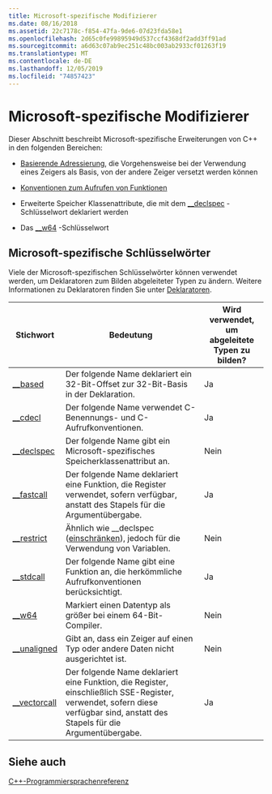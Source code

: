 ```yaml
---
title: Microsoft-spezifische Modifizierer
ms.date: 08/16/2018
ms.assetid: 22c7178c-f854-47fa-9de6-07d23fda58e1
ms.openlocfilehash: 2d65c0fe99895949d537ccf4368df2add3ff91ad
ms.sourcegitcommit: a6d63c07ab9ec251c48bc003ab2933cf01263f19
ms.translationtype: MT
ms.contentlocale: de-DE
ms.lasthandoff: 12/05/2019
ms.locfileid: "74857423"
---
```

# <a name="microsoft-specific-modifiers"></a>Microsoft-spezifische Modifizierer

Dieser Abschnitt beschreibt Microsoft-spezifische Erweiterungen von C++ in den folgenden Bereichen:

- [Basierende Adressierung](based-addressing.md), die Vorgehensweise bei der Verwendung eines Zeigers als Basis, von der andere Zeiger versetzt werden können

- [Konventionen zum Aufrufen von Funktionen](calling-conventions.md)

- Erweiterte Speicher Klassenattribute, die mit dem [__declspec](declspec.md) -Schlüsselwort deklariert werden

- Das [__w64](w64.md) -Schlüsselwort

## <a name="microsoft-specific-keywords"></a>Microsoft-spezifische Schlüsselwörter

Viele der Microsoft-spezifischen Schlüsselwörter können verwendet werden, um Deklaratoren zum Bilden abgeleiteter Typen zu ändern. Weitere Informationen zu Deklaratoren finden Sie unter [Deklaratoren](overview-of-declarators.md).

|Stichwort|Bedeutung|Wird verwendet, um abgeleitete Typen zu bilden?|
|-------------|-------------|---------------------------------|
|[__based](based-grammar.md)|Der folgende Name deklariert ein 32-Bit-Offset zur 32-Bit-Basis in der Deklaration.|Ja|
|[__cdecl](cdecl.md)|Der folgende Name verwendet C-Benennungs- und C-Aufrufkonventionen.|Ja|
|[__declspec](declspec.md)|Der folgende Name gibt ein Microsoft-spezifisches Speicherklassenattribut an.|Nein|
|[__fastcall](fastcall.md)|Der folgende Name deklariert eine Funktion, die Register verwendet, sofern verfügbar, anstatt des Stapels für die Argumentübergabe.|Ja|
|[__restrict](extension-restrict.md)|Ähnlich wie __declspec ([einschränken](restrict.md)), jedoch für die Verwendung von Variablen.|Nein|
|[__stdcall](stdcall.md)|Der folgende Name gibt eine Funktion an, die herkömmliche Aufrufkonventionen berücksichtigt.|Ja|
|[__w64](w64.md)|Markiert einen Datentyp als größer bei einem 64-Bit-Compiler.|Nein|
|[__unaligned](unaligned.md)|Gibt an, dass ein Zeiger auf einen Typ oder andere Daten nicht ausgerichtet ist.|Nein|
|[__vectorcall](vectorcall.md)|Der folgende Name deklariert eine Funktion, die Register, einschließlich SSE-Register, verwendet, sofern diese verfügbar sind, anstatt des Stapels für die Argumentübergabe.|Ja|

## <a name="see-also"></a>Siehe auch

[C++-Programmiersprachenreferenz](cpp-language-reference.md)
